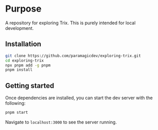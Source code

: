 # Purpose

A repository for exploring Trix. This is purely intended
for local development.

## Installation

```bash
git clone https://github.com/paramagicdev/exploring-trix.git
cd exploring-trix
npx pnpm add -g pnpm
pnpm install
```

## Getting started

Once dependencies are installed, you can start the dev
server with the following:

```bash
pnpm start
```

Navigate to `localhost:3000` to see the server running.
